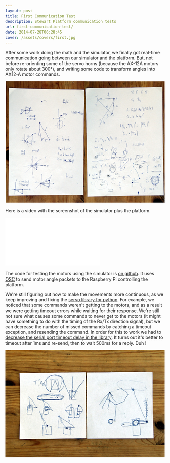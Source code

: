 ```yaml
---
layout: post
title: First Communication Test
description: Stewart Platform communication tests
url: first-communication-test/
date: 2014-07-28T06:28:45
cover: /assets/covers/first.jpg
---
```

After some work doing the math and the simulator, we finally got real-time communication going between our simulator and the platform. But, not before re-orienting some of the servo horns (because the AX-12A motors only rotate about 300&deg;), and writing some code to transform angles into AX12-A motor commands.

![](/assets/posts/first-communication-test/NapkinMath01.jpg)

Here is a video with the screenshot of the simulator plus the platform.

<div class="video-wrapper video-wrapper-3x1">
  <iframe src="//player.vimeo.com/video/101919411" frameborder="0" allowfullscreen="allowfullscreen"></iframe>
</div>

The code for testing the motors using the simulator is [on github](https://github.com/thiagohersan/memememe/tree/master/Python/test-PlatformCommunication). It uses [OSC](http://opensoundcontrol.org/) to send motor angle packets to the Raspberry Pi controlling the platform.

We're still figuring out how to make the movements more continuous, as we keep improving and fixing the [servo library for python](https://github.com/thiagohersan/memememe/tree/master/Python/ax12). For example, we noticed that some commands weren't getting to the motors, and as a result we were getting timeout errors while waiting for their response. We're still not sure what causes some commands to never get to the motors (it might have something to do with the timing of the Rx/Tx direction signal), but we can decrease the number of missed commands by catching a timeout exception, and resending the command. In order for this to work we had to [decrease the serial port timeout delay in the library](https://github.com/thiagohersan/memememe/commit/81eee19f3b573922406464d665e0aa092941c198). It turns out it's better to timeout after 1ms and re-send, then to wait 500ms for a reply. Duh !

![](/assets/posts/first-communication-test/NapkinMath02.jpg)
